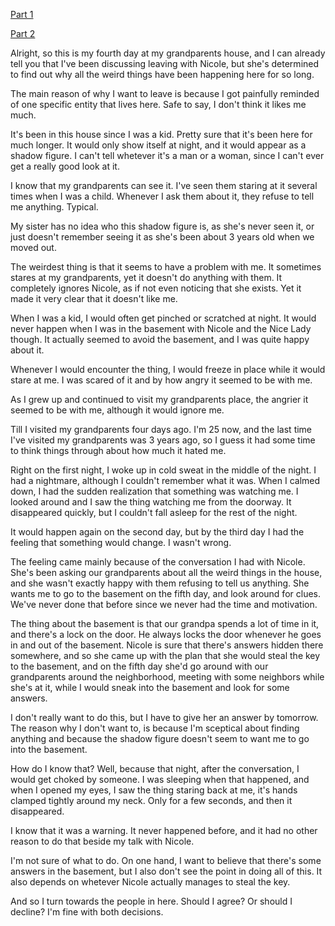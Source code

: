 [Part 1](https://www.reddit.com/r/nosleep/comments/visa0f/the_nice_lady_with_black_eyes/)

[Part 2](https://www.reddit.com/r/nosleep/comments/vjqh76/ever_flirted_with_a_ghost/)

Alright, so this is my fourth day at my grandparents house, and I can already tell you that I've been discussing leaving with Nicole, but she's determined to find out why all the weird things have been happening here for so long.

The main reason of why I want to leave is because I got painfully reminded of one specific entity that lives here. Safe to say, I don't think it likes me much.

It's been in this house since I was a kid. Pretty sure that it's been here for much longer. It would only show itself at night, and it would appear as a shadow figure. I can't tell whetever it's a man or a woman, since I can't ever get a really good look at it.

I know that my grandparents can see it. I've seen them staring at it several times when I was a child. Whenever I ask them about it, they refuse to tell me anything. Typical.

My sister has no idea who this shadow figure is, as she's never seen it, or just doesn't remember seeing it as she's been about 3 years old when we moved out.

The weirdest thing is that it seems to have a problem with me. It sometimes stares at my grandparents, yet it doesn't do anything with them. It completely ignores Nicole, as if not even noticing that she exists. Yet it made it very clear that it doesn't like me.

When I was a kid, I would often get pinched or scratched at night. It would never happen when I was in the basement with Nicole and the Nice Lady though. It actually seemed to avoid the basement, and I was quite happy about it.

Whenever I would encounter the thing, I would freeze in place while it would stare at me. I was scared of it and by how angry it seemed to be with me.

As I grew up and continued to visit my grandparents place, the angrier it seemed to be with me, although it would ignore me.

Till I visited my grandparents four days ago. I'm 25 now, and the last time I've visited my grandparents was 3 years ago, so I guess it had some time to think things through about how much it hated me.

Right on the first night, I woke up in cold sweat in the middle of the night. I had a nightmare, although I couldn't remember what it was. When I calmed down, I had the sudden realization that something was watching me. I looked around and I saw the thing watching me from the doorway. It disappeared quickly, but I couldn't fall asleep for the rest of the night.

It would happen again on the second day, but by the third day I had the feeling that something would change. I wasn't wrong.

The feeling came mainly because of the conversation I had with Nicole. She's been asking our grandparents about all the weird things in the house, and she wasn't exactly happy with them refusing to tell us anything. She wants me to go to the basement on the fifth day, and look around for clues. We've never done that before since we never had the time and motivation.

The thing about the basement is that our grandpa spends a lot of time in it, and there's a lock on the door. He always locks the door whenever he goes in and out of the basement. Nicole is sure that there's answers hidden there somewhere, and so she came up with the plan that she would steal the key to the basement, and on the fifth day she'd go around with our grandparents around the neighborhood, meeting with some neighbors while she's at it, while I would sneak into the basement and look for some answers.

I don't really want to do this, but I have to give her an answer by tomorrow. The reason why I don't want to, is because I'm sceptical about finding anything and because the shadow figure doesn't seem to want me to go into the basement.

How do I know that? Well, because that night, after the conversation, I would get choked by someone. I was sleeping when that happened, and when I opened my eyes, I saw the thing staring back at me, it's hands clamped tightly around my neck. Only for a few seconds, and then it disappeared.

I know that it was a warning. It never happened before, and it had no other reason to do that beside my talk with Nicole.

I'm not sure of what to do. On one hand, I want to believe that there's some answers in the basement, but I also don't see the point in doing all of this. It also depends on whetever Nicole actually manages to steal the key.

And so I turn towards the people in here. Should I agree? Or should I decline? I'm fine with both decisions.